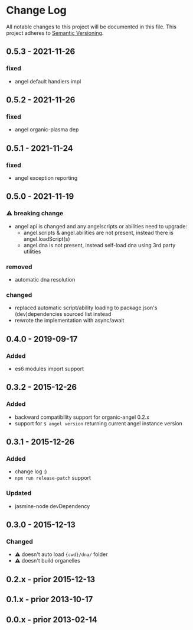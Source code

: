 # Change Log
All notable changes to this project will be documented in this file.
This project adheres to [Semantic Versioning](http://semver.org/).

## 0.5.3 - 2021-11-26

### fixed

* angel default handlers impl

## 0.5.2 - 2021-11-26

### fixed

* angel organic-plasma dep

## 0.5.1 - 2021-11-24

### fixed

* angel exception reporting

## 0.5.0 - 2021-11-19

### :warning: breaking change

* angel api is changed and any angelscripts or abilities need to upgrade:
  * angel.scripts & angel.abilities are not present, instead there is angel.loadScript(s)
  * angel.dna is not present, instead self-load dna using 3rd party utilities

### removed
* automatic dna resolution

### changed
* replaced automatic script/ability loading to package.json's (dev)dependencies sourced list instead
* rewrote the implementation with async/await

## 0.4.0 - 2019-09-17
### Added

* es6 modules import support

## 0.3.2 - 2015-12-26
### Added
- backward compatibility support for organic-angel 0.2.x
- support for `$ angel version` returning current angel instance version

## 0.3.1 - 2015-12-26
### Added
- change log :)
- `npm run release-patch` support

### Updated
- jasmine-node devDependency

## 0.3.0 - 2015-12-13
### Changed
- :warning: doesn't auto load `{cwd}/dna/` folder
- :warning: doesn't build organelles

## 0.2.x - prior 2015-12-13

## 0.1.x - prior 2013-10-17

## 0.0.x - prior 2013-02-14
